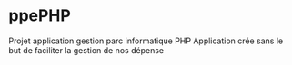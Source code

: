 # ppePHP
Projet application gestion parc informatique PHP
Application crée sans le but de faciliter la gestion de nos dépense
